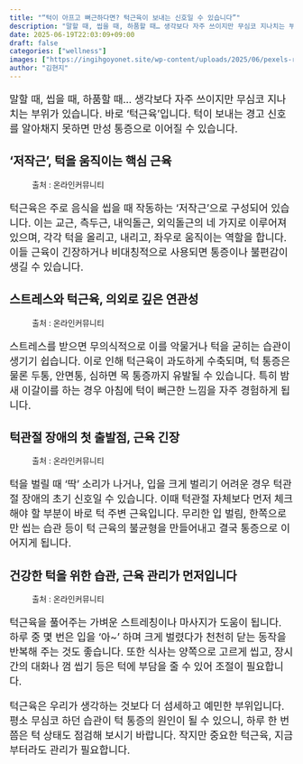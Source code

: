 ```yaml
---
title: "“턱이 아프고 뻐근하다면? 턱근육이 보내는 신호일 수 있습니다”"
description: "말할 때, 씹을 때, 하품할 때… 생각보다 자주 쓰이지만 무심코 지나치는 부위가 있습니다. 바로 ‘턱근육’입니다. 턱이 보내는 경고 신호를 알아채지 못하면 만성 통증으로 이어질 수 있습니다."
date: 2025-06-19T22:03:09+09:00
draft: false
categories: ["wellness"]
images: ["https://ingihgoyonet.site/wp-content/uploads/2025/06/pexels-ron-lach-9154945-683x1024.jpg", "https://ingihgoyonet.site/wp-content/uploads/2025/06/pexels-cottonbro-7675401-683x1024.jpg", "https://ingihgoyonet.site/wp-content/uploads/2025/06/pexels-mart-production-7290083-1024x683.jpg", "https://ingihgoyonet.site/wp-content/uploads/2025/06/pexels-shvetsa-3845841-683x1024.jpg"]
author: "김현지"
---
```


<p style="font-size:18px">말할 때, 씹을 때, 하품할 때… 생각보다 자주 쓰이지만 무심코 지나치는 부위가 있습니다. 바로 ‘턱근육’입니다. 턱이 보내는 경고 신호를 알아채지 못하면 만성 통증으로 이어질 수 있습니다.</p> <h2 >‘저작근’, 턱을 움직이는 핵심 근육</h2> <figure ><img src="https://ingihgoyonet.site/wp-content/uploads/2025/06/pexels-ron-lach-9154945-683x1024.jpg" alt="" style="aspect-ratio:16/9;object-fit:cover"/><figcaption >출처 : 온라인커뮤니티</figcaption></figure> <p style="font-size:18px">턱근육은 주로 음식을 씹을 때 작동하는 ‘저작근’으로 구성되어 있습니다. 이는 교근, 측두근, 내익돌근, 외익돌근의 네 가지로 이루어져 있으며, 각각 턱을 올리고, 내리고, 좌우로 움직이는 역할을 합니다. 이들 근육이 긴장하거나 비대칭적으로 사용되면 통증이나 불편감이 생길 수 있습니다.</p> <h2 >스트레스와 턱근육, 의외로 깊은 연관성</h2> <figure ><img src="https://ingihgoyonet.site/wp-content/uploads/2025/06/pexels-cottonbro-7675401-683x1024.jpg" alt="" style="aspect-ratio:16/9;object-fit:cover"/><figcaption >출처 : 온라인커뮤니티</figcaption></figure> <p style="font-size:18px">스트레스를 받으면 무의식적으로 이를 악물거나 턱을 굳히는 습관이 생기기 쉽습니다. 이로 인해 턱근육이 과도하게 수축되며, 턱 통증은 물론 두통, 안면통, 심하면 목 통증까지 유발될 수 있습니다. 특히 밤새 이갈이를 하는 경우 아침에 턱이 뻐근한 느낌을 자주 경험하게 됩니다.</p> <h2 >턱관절 장애의 첫 출발점, 근육 긴장</h2> <figure ><img src="https://ingihgoyonet.site/wp-content/uploads/2025/06/pexels-mart-production-7290083-1024x683.jpg" alt="" style="aspect-ratio:16/9;object-fit:cover"/><figcaption >출처 : 온라인커뮤니티</figcaption></figure> <p style="font-size:18px">턱을 벌릴 때 ‘딱’ 소리가 나거나, 입을 크게 벌리기 어려운 경우 턱관절 장애의 초기 신호일 수 있습니다. 이때 턱관절 자체보다 먼저 체크해야 할 부분이 바로 턱 주변 근육입니다. 무리한 입 벌림, 한쪽으로만 씹는 습관 등이 턱 근육의 불균형을 만들어내고 결국 통증으로 이어지게 됩니다.</p> <h2 >건강한 턱을 위한 습관, 근육 관리가 먼저입니다</h2> <figure ><img src="https://ingihgoyonet.site/wp-content/uploads/2025/06/pexels-shvetsa-3845841-683x1024.jpg" alt="" style="aspect-ratio:16/9;object-fit:cover"/><figcaption >출처 : 온라인커뮤니티</figcaption></figure> <p style="font-size:18px">턱근육을 풀어주는 가벼운 스트레칭이나 마사지가 도움이 됩니다. 하루 중 몇 번은 입을 ‘아~’ 하며 크게 벌렸다가 천천히 닫는 동작을 반복해 주는 것도 좋습니다. 또한 식사는 양쪽으로 고르게 씹고, 장시간의 대화나 껌 씹기 등은 턱에 부담을 줄 수 있어 조절이 필요합니다.</p> <p style="font-size:18px">턱근육은 우리가 생각하는 것보다 더 섬세하고 예민한 부위입니다. 평소 무심코 하던 습관이 턱 통증의 원인이 될 수 있으니, 하루 한 번쯤은 턱 상태도 점검해 보시기 바랍니다. 작지만 중요한 턱근육, 지금부터라도 관리가 필요합니다.</p>